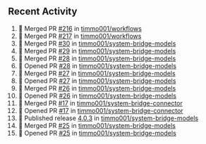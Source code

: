 ## Recent Activity

<!--START_SECTION:activity-->
1. 🎉 Merged PR [#216](https://github.com/timmo001/workflows/pull/216) in [timmo001/workflows](https://github.com/timmo001/workflows)
2. 🎉 Merged PR [#217](https://github.com/timmo001/workflows/pull/217) in [timmo001/workflows](https://github.com/timmo001/workflows)
3. 🎉 Merged PR [#30](https://github.com/timmo001/system-bridge-models/pull/30) in [timmo001/system-bridge-models](https://github.com/timmo001/system-bridge-models)
4. 🎉 Merged PR [#29](https://github.com/timmo001/system-bridge-models/pull/29) in [timmo001/system-bridge-models](https://github.com/timmo001/system-bridge-models)
5. 🎉 Merged PR [#28](https://github.com/timmo001/system-bridge-models/pull/28) in [timmo001/system-bridge-models](https://github.com/timmo001/system-bridge-models)
6. 💪 Opened PR [#28](https://github.com/timmo001/system-bridge-models/pull/28) in [timmo001/system-bridge-models](https://github.com/timmo001/system-bridge-models)
7. 🎉 Merged PR [#27](https://github.com/timmo001/system-bridge-models/pull/27) in [timmo001/system-bridge-models](https://github.com/timmo001/system-bridge-models)
8. 💪 Opened PR [#27](https://github.com/timmo001/system-bridge-models/pull/27) in [timmo001/system-bridge-models](https://github.com/timmo001/system-bridge-models)
9. 🎉 Merged PR [#26](https://github.com/timmo001/system-bridge-models/pull/26) in [timmo001/system-bridge-models](https://github.com/timmo001/system-bridge-models)
10. 💪 Opened PR [#26](https://github.com/timmo001/system-bridge-models/pull/26) in [timmo001/system-bridge-models](https://github.com/timmo001/system-bridge-models)
11. 🎉 Merged PR [#17](https://github.com/timmo001/system-bridge-connector/pull/17) in [timmo001/system-bridge-connector](https://github.com/timmo001/system-bridge-connector)
12. 💪 Opened PR [#17](https://github.com/timmo001/system-bridge-connector/pull/17) in [timmo001/system-bridge-connector](https://github.com/timmo001/system-bridge-connector)
13. 🚀 Published release [4.0.3](https://github.com/4.0.3) in [timmo001/system-bridge-models](https://github.com/timmo001/system-bridge-models)
14. 🎉 Merged PR [#25](https://github.com/timmo001/system-bridge-models/pull/25) in [timmo001/system-bridge-models](https://github.com/timmo001/system-bridge-models)
15. 💪 Opened PR [#25](https://github.com/timmo001/system-bridge-models/pull/25) in [timmo001/system-bridge-models](https://github.com/timmo001/system-bridge-models)
<!--END_SECTION:activity-->
